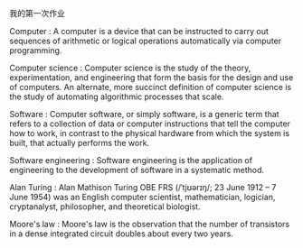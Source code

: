 我的第一次作业

Computer : A computer is a device that can be instructed to carry out sequences of arithmetic or logical operations automatically via computer programming. 

Computer science : Computer science is the study of the theory, experimentation, and engineering that form the basis for the design and use of computers. An alternate, more succinct definition of computer science is the study of automating algorithmic processes that scale.

Software : Computer software, or simply software, is a generic term that refers to a collection of data or computer instructions that tell the computer how to work, in contrast to the physical hardware from which the system is built, that actually performs the work.

Software engineering : Software engineering is the application of engineering to the development of software in a systematic method.

Alan Turing : Alan Mathison Turing OBE FRS (/ˈtjʊərɪŋ/; 23 June 1912 – 7 June 1954) was an English computer scientist, mathematician, logician, cryptanalyst, philosopher, and theoretical biologist.

Moore's law : Moore's law is the observation that the number of transistors in a dense integrated circuit doubles about every two years. 